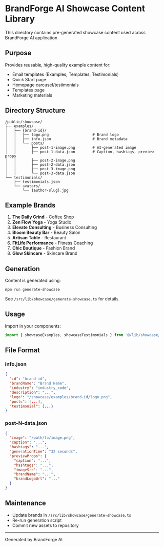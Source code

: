 # BrandForge AI Showcase Content Library

This directory contains pre-generated showcase content used across BrandForge AI application.

## Purpose

Provides reusable, high-quality example content for:
- Email templates (Examples, Templates, Testimonials)
- Quick Start page
- Homepage carousel/testimonials
- Templates page
- Marketing materials

## Directory Structure

```
/public/showcase/
├── examples/
│   ├── {brand-id}/
│   │   ├── logo.png                    # Brand logo
│   │   ├── info.json                   # Brand metadata
│   │   └── posts/
│   │       ├── post-1-image.png        # AI-generated image
│   │       ├── post-1-data.json        # Caption, hashtags, preview props
│   │       ├── post-2-image.png
│   │       ├── post-2-data.json
│   │       ├── post-3-image.png
│   │       └── post-3-data.json
└── testimonials/
    ├── testimonials.json
    └── avatars/
        └── {author-slug}.jpg
```

## Example Brands

1. **The Daily Grind** - Coffee Shop
2. **Zen Flow Yoga** - Yoga Studio
3. **Elevate Consulting** - Business Consulting
4. **Bloom Beauty Bar** - Beauty Salon
5. **Artisan Table** - Restaurant
6. **FitLife Performance** - Fitness Coaching
7. **Chic Boutique** - Fashion Brand
8. **Glow Skincare** - Skincare Brand

## Generation

Content is generated using:
```bash
npm run generate-showcase
```

See `/src/lib/showcase/generate-showcase.ts` for details.

## Usage

Import in your components:
```typescript
import { showcaseExamples, showcaseTestimonials } from '@/lib/showcase/showcase-data';
```

## File Format

### info.json
```json
{
  "id": "brand-id",
  "brandName": "Brand Name",
  "industry": "industry_code",
  "description": "...",
  "logo": "/showcase/examples/brand-id/logo.png",
  "posts": [...],
  "testimonial": {...}
}
```

### post-N-data.json
```json
{
  "image": "/path/to/image.png",
  "caption": "...",
  "hashtags": "...",
  "generationTime": "32 seconds",
  "previewProps": {
    "caption": "...",
    "hashtags": "...",
    "imageSrc": "...",
    "brandName": "...",
    "brandLogoUrl": "..."
  }
}
```

## Maintenance

- Update brands in `/src/lib/showcase/generate-showcase.ts`
- Re-run generation script
- Commit new assets to repository

---

Generated by BrandForge AI
